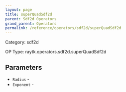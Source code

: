 ```yaml
---
layout: page
title: superQuadSdf2d
parent: Sdf2d Operators
grand_parent: Operators
permalink: /reference/operators/sdf2d/superQuadSdf2d
---
```


Category: sdf2d

OP Type: raytk.operators.sdf2d.superQuadSdf2d

## Parameters

* `Radius` - 
* `Exponent` -
